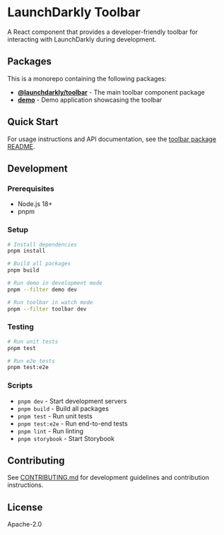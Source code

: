 # LaunchDarkly Toolbar

A React component that provides a developer-friendly toolbar for interacting with LaunchDarkly during development.

## Packages

This is a monorepo containing the following packages:

- **[@launchdarkly/toolbar](./packages/toolbar/)** - The main toolbar component package
- **[demo](./packages/demo/)** - Demo application showcasing the toolbar

## Quick Start

For usage instructions and API documentation, see the [toolbar package README](./packages/toolbar/README.md).

## Development

### Prerequisites

- Node.js 18+
- pnpm

### Setup

```bash
# Install dependencies
pnpm install

# Build all packages
pnpm build

# Run demo in development mode
pnpm --filter demo dev

# Run toolbar in watch mode
pnpm --filter toolbar dev
```

### Testing

```bash
# Run unit tests
pnpm test

# Run e2e tests
pnpm test:e2e
```

### Scripts

- `pnpm dev` - Start development servers
- `pnpm build` - Build all packages
- `pnpm test` - Run unit tests
- `pnpm test:e2e` - Run end-to-end tests
- `pnpm lint` - Run linting
- `pnpm storybook` - Start Storybook

## Contributing

See [CONTRIBUTING.md](./CONTRIBUTING.md) for development guidelines and contribution instructions.

## License

Apache-2.0
